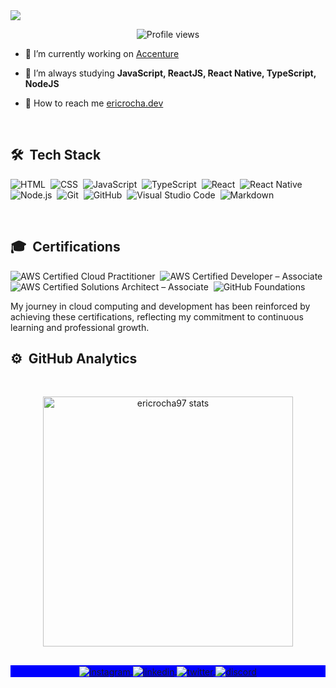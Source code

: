 <img align="center" src="https://i.imgur.com/e0ExF31.png"/>

<p align="center"> <img src="https://komarev.com/ghpvc/?username=ericrocha97&color=blueviolet&style=flat-square" alt="Profile views" /> 

</p>

- 🔭  I’m currently working on [Accenture](https://www.accenture.com/)

- 🌱  I’m always studying **JavaScript, ReactJS, React Native, TypeScript, NodeJS**

- 🚀  How to reach me  [ericrocha.dev](https://ericrocha.dev)

<br>

## 🛠 &nbsp;Tech Stack

![HTML](https://img.shields.io/badge/-HTML-05122A?style=flat&logo=HTML5)&nbsp;
![CSS](https://img.shields.io/badge/-CSS-05122A?style=flat&logo=CSS3&logoColor=1572B6)&nbsp;
![JavaScript](https://img.shields.io/badge/-JavaScript-05122A?style=flat&logo=javascript)&nbsp;
![TypeScript](https://img.shields.io/badge/-TypeScript-05122A?style=flat&logo=typescript)&nbsp;
![React](https://img.shields.io/badge/-React-05122A?style=flat&logo=react)&nbsp;
![React Native](https://img.shields.io/badge/-React%20Native-05122A?style=flat&logo=react)&nbsp;
![Node.js](https://img.shields.io/badge/-Node.js-05122A?style=flat&logo=node.js)&nbsp;
![Git](https://img.shields.io/badge/-Git-05122A?style=flat&logo=git)&nbsp;
![GitHub](https://img.shields.io/badge/-GitHub-05122A?style=flat&logo=github)&nbsp;
![Visual Studio Code](https://img.shields.io/badge/-VS%20Code-05122A?style=flat&logo=visual-studio-code&logoColor=007ACC)&nbsp;
![Markdown](https://img.shields.io/badge/-Markdown-05122A?style=flat&logo=markdown)&nbsp;

<br>

## 🎓 &nbsp;Certifications

![AWS Certified Cloud Practitioner](https://img.shields.io/badge/AWS%20Cloud%20Practitioner-grey?style=flat&logo=amazon%20web%20services)&nbsp;
![AWS Certified Developer – Associate](https://img.shields.io/badge/AWS%20Developer%20Associate-2c32d7?style=flat&logo=amazon%20web%20services)&nbsp;
![AWS Certified Solutions Architect – Associate](https://img.shields.io/badge/AWS%20Solutions%20Architect%20Associate-2c32d7?style=flat&logo=amazon%20web%20services)&nbsp;
![GitHub Foundations](https://img.shields.io/badge/GitHub%20Foundations-black?style=flat&logo=github)&nbsp;

My journey in cloud computing and development has been reinforced by achieving these certifications, reflecting my commitment to continuous learning and professional growth.

## ⚙️ &nbsp;GitHub Analytics
<br>

<p align="center">
<img width="400em" src="https://github-readme-stats.vercel.app/api/top-langs/?username=ericrocha97&layout=compact&langs_count=7&theme=rose_pine" alt="ericrocha97 stats" />
</p>

##

<p align="center" style="background:blue">
  <a href="https://instagram.com/eric_rocha97" target="_blank">
 <img align="center" src="https://img.shields.io/badge/-ericrocha97-05122A?style=flat&logo=instagram" alt="instagram"/>
</a>
<a href="https://linkedin.com/in/eric-rocha1997" target="_blank">
  <img align="center" src="https://img.shields.io/badge/-ericrocha97-05122A?style=flat&logo=linkedin" alt="linkedin"/>
</a>
<a href="https://x.com/eric__rocha" target="_blank">
 <img align="center" src="https://img.shields.io/badge/-eric__rocha-05122A?style=flat&logo=x" alt="twitter"/>
</a>
  <a href="https://discord.com/users/502884632694358027" target="_blank">
 <img align="center" src="https://img.shields.io/badge/-ericrocha97-05122A?style=flat&logo=discord" alt="discord"/>
</a>
</p>
